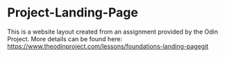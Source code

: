 # Project-Landing-Page
This is a website layout created from an assignment provided by the Odin Project.
More details can be found here: https://www.theodinproject.com/lessons/foundations-landing-pagegit